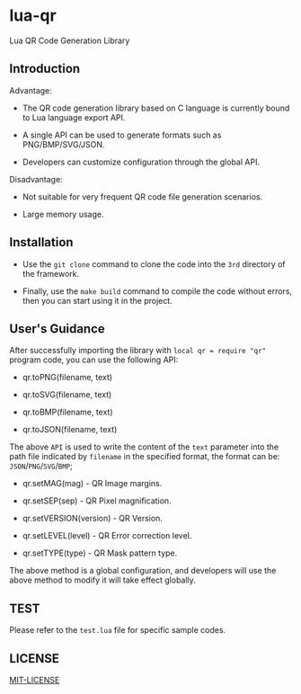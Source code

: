 # lua-qr

  Lua QR Code Generation Library

## Introduction

  Advantage:

  * The QR code generation library based on C language is currently bound to Lua language export API.

  * A single API can be used to generate formats such as PNG/BMP/SVG/JSON.

  * Developers can customize configuration through the global API.

  Disadvantage:

  * Not suitable for very frequent QR code file generation scenarios.

  * Large memory usage.


## Installation

  * Use the `git clone` command to clone the code into the `3rd` directory of the framework.

  * Finally, use the `make build` command to compile the code without errors, then you can start using it in the project.

## User's Guidance

  After successfully importing the library with `local qr = require "qr"` program code, you can use the following API:

  * qr.toPNG(filename, text)

  * qr.toSVG(filename, text)

  * qr.toBMP(filename, text)

  * qr.toJSON(filename, text)

  The above `API` is used to write the content of the `text` parameter into the path file indicated by `filename` in the specified format, the format can be: `JSON`/`PNG`/`SVG`/`BMP`;

  * qr.setMAG(mag) - QR Image margins.

  * qr.setSEP(sep) - QR Pixel magnification.

  * qr.setVERSION(version) - QR Version.

  * qr.setLEVEL(level) - QR Error correction level.

  * qr.setTYPE(type) - QR Mask pattern type.

  The above method is a global configuration, and developers will use the above method to modify it will take effect globally.
  
## TEST

  Please refer to the `test.lua` file for specific sample codes.

## LICENSE

  [MIT-LICENSE](https://github.com/CandyMi/lua-qr/blob/master/LICENSE)
